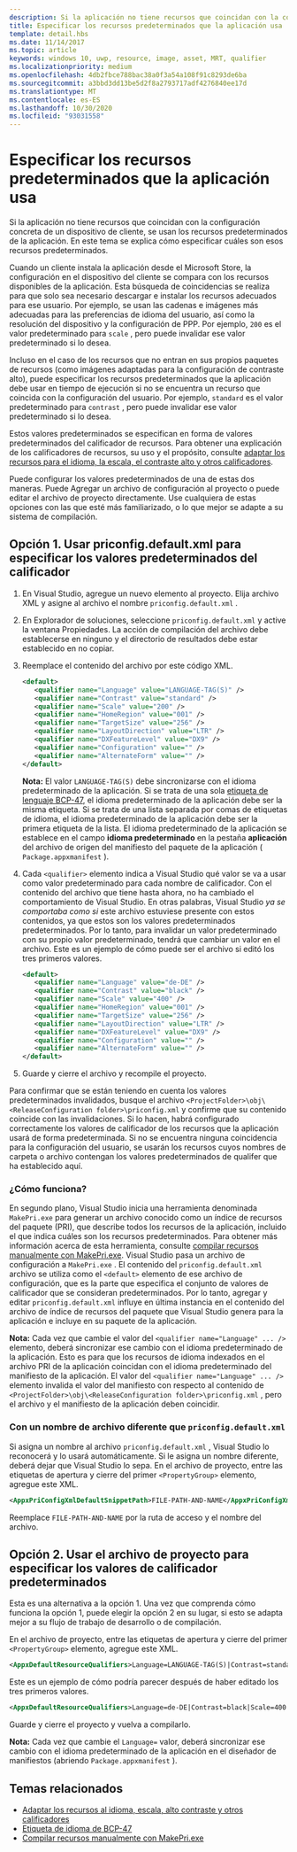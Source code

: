 ```yaml
---
description: Si la aplicación no tiene recursos que coincidan con la configuración concreta de un dispositivo de cliente, se usan los recursos predeterminados de la aplicación. En este tema se explica cómo especificar cuáles son esos recursos predeterminados.
title: Especificar los recursos predeterminados que la aplicación usa
template: detail.hbs
ms.date: 11/14/2017
ms.topic: article
keywords: windows 10, uwp, resource, image, asset, MRT, qualifier
ms.localizationpriority: medium
ms.openlocfilehash: 4db2fbce788bac38a0f3a54a108f91c8293de6ba
ms.sourcegitcommit: a3bbd3dd13be5d2f8a2793717adf4276840ee17d
ms.translationtype: MT
ms.contentlocale: es-ES
ms.lasthandoff: 10/30/2020
ms.locfileid: "93031558"
---
```

# <a name="specify-the-default-resources-that-your-app-uses"></a>Especificar los recursos predeterminados que la aplicación usa

Si la aplicación no tiene recursos que coincidan con la configuración concreta de un dispositivo de cliente, se usan los recursos predeterminados de la aplicación. En este tema se explica cómo especificar cuáles son esos recursos predeterminados.

Cuando un cliente instala la aplicación desde el Microsoft Store, la configuración en el dispositivo del cliente se compara con los recursos disponibles de la aplicación. Esta búsqueda de coincidencias se realiza para que solo sea necesario descargar e instalar los recursos adecuados para ese usuario. Por ejemplo, se usan las cadenas e imágenes más adecuadas para las preferencias de idioma del usuario, así como la resolución del dispositivo y la configuración de PPP. Por ejemplo, `200` es el valor predeterminado para `scale` , pero puede invalidar ese valor predeterminado si lo desea.

Incluso en el caso de los recursos que no entran en sus propios paquetes de recursos (como imágenes adaptadas para la configuración de contraste alto), puede especificar los recursos predeterminados que la aplicación debe usar en tiempo de ejecución si no se encuentra un recurso que coincida con la configuración del usuario. Por ejemplo, `standard` es el valor predeterminado para `contrast` , pero puede invalidar ese valor predeterminado si lo desea.

Estos valores predeterminados se especifican en forma de valores predeterminados del calificador de recursos. Para obtener una explicación de los calificadores de recursos, su uso y el propósito, consulte [adaptar los recursos para el idioma, la escala, el contraste alto y otros calificadores](tailor-resources-lang-scale-contrast.md).

Puede configurar los valores predeterminados de una de estas dos maneras. Puede Agregar un archivo de configuración al proyecto o puede editar el archivo de proyecto directamente. Use cualquiera de estas opciones con las que esté más familiarizado, o lo que mejor se adapte a su sistema de compilación.

## <a name="option-1-use-priconfigdefaultxml-to-specify-default-qualifier-values"></a>Opción 1. Usar priconfig.default.xml para especificar los valores predeterminados del calificador

1. En Visual Studio, agregue un nuevo elemento al proyecto. Elija archivo XML y asigne al archivo el nombre `priconfig.default.xml` .
2. En Explorador de soluciones, seleccione `priconfig.default.xml` y active la ventana Propiedades. La acción de compilación del archivo debe establecerse en ninguno y el directorio de resultados debe estar establecido en no copiar.
3. Reemplace el contenido del archivo por este código XML.
   ```xml
   <default>
      <qualifier name="Language" value="LANGUAGE-TAG(S)" />
      <qualifier name="Contrast" value="standard" />
      <qualifier name="Scale" value="200" />
      <qualifier name="HomeRegion" value="001" />
      <qualifier name="TargetSize" value="256" />
      <qualifier name="LayoutDirection" value="LTR" />
      <qualifier name="DXFeatureLevel" value="DX9" />
      <qualifier name="Configuration" value="" />
      <qualifier name="AlternateForm" value="" />
   </default>
   ```
   
   **Nota:** El valor `LANGUAGE-TAG(S)` debe sincronizarse con el idioma predeterminado de la aplicación. Si se trata de una sola [etiqueta de lenguaje BCP-47](https://tools.ietf.org/html/bcp47), el idioma predeterminado de la aplicación debe ser la misma etiqueta. Si se trata de una lista separada por comas de etiquetas de idioma, el idioma predeterminado de la aplicación debe ser la primera etiqueta de la lista. El idioma predeterminado de la aplicación se establece en el campo **idioma predeterminado** en la pestaña **aplicación** del archivo de origen del manifiesto del paquete de la aplicación ( `Package.appxmanifest` ).

4. Cada `<qualifier>` elemento indica a Visual Studio qué valor se va a usar como valor predeterminado para cada nombre de calificador. Con el contenido del archivo que tiene hasta ahora, no ha cambiado el comportamiento de Visual Studio. En otras palabras, Visual Studio *ya se comportaba como si* este archivo estuviese presente con estos contenidos, ya que estos son los valores predeterminados predeterminados. Por lo tanto, para invalidar un valor predeterminado con su propio valor predeterminado, tendrá que cambiar un valor en el archivo. Este es un ejemplo de cómo puede ser el archivo si editó los tres primeros valores.
   ```xml
   <default>
      <qualifier name="Language" value="de-DE" />
      <qualifier name="Contrast" value="black" />
      <qualifier name="Scale" value="400" />
      <qualifier name="HomeRegion" value="001" />
      <qualifier name="TargetSize" value="256" />
      <qualifier name="LayoutDirection" value="LTR" />
      <qualifier name="DXFeatureLevel" value="DX9" />
      <qualifier name="Configuration" value="" />
      <qualifier name="AlternateForm" value="" />
   </default>
   ```
5. Guarde y cierre el archivo y recompile el proyecto.

Para confirmar que se están teniendo en cuenta los valores predeterminados invalidados, busque el archivo `<ProjectFolder>\obj\<ReleaseConfiguration folder>\priconfig.xml` y confirme que su contenido coincide con las invalidaciones. Si lo hacen, habrá configurado correctamente los valores de calificador de los recursos que la aplicación usará de forma predeterminada. Si no se encuentra ninguna coincidencia para la configuración del usuario, se usarán los recursos cuyos nombres de carpeta o archivo contengan los valores predeterminados de qualifer que ha establecido aquí.

### <a name="how-does-this-work"></a>¿Cómo funciona?

En segundo plano, Visual Studio inicia una herramienta denominada `MakePri.exe` para generar un archivo conocido como un índice de recursos del paquete (PRI), que describe todos los recursos de la aplicación, incluido el que indica cuáles son los recursos predeterminados. Para obtener más información acerca de esta herramienta, consulte [compilar recursos manualmente con MakePri.exe](compile-resources-manually-with-makepri.md). Visual Studio pasa un archivo de configuración a `MakePri.exe` . El contenido del `priconfig.default.xml` archivo se utiliza como el `<default>` elemento de ese archivo de configuración, que es la parte que especifica el conjunto de valores de calificador que se consideran predeterminados. Por lo tanto, agregar y editar `priconfig.default.xml` influye en última instancia en el contenido del archivo de índice de recursos del paquete que Visual Studio genera para la aplicación e incluye en su paquete de la aplicación.

**Nota:** Cada vez que cambie el valor del `<qualifier name="Language" ... />` elemento, deberá sincronizar ese cambio con el idioma predeterminado de la aplicación. Esto es para que los recursos de idioma indexados en el archivo PRI de la aplicación coincidan con el idioma predeterminado del manifiesto de la aplicación. El valor del `<qualifier name="Language" ... />` elemento invalida el valor del manifiesto con respecto al contenido de `<ProjectFolder>\obj\<ReleaseConfiguration folder>\priconfig.xml` , pero el archivo y el manifiesto de la aplicación deben coincidir.

### <a name="using-a-different-file-name-than-priconfigdefaultxml"></a>Con un nombre de archivo diferente que `priconfig.default.xml`

Si asigna un nombre al archivo `priconfig.default.xml` , Visual Studio lo reconocerá y lo usará automáticamente. Si le asigna un nombre diferente, deberá dejar que Visual Studio lo sepa. En el archivo de proyecto, entre las etiquetas de apertura y cierre del primer `<PropertyGroup>` elemento, agregue este XML.

```xml
<AppxPriConfigXmlDefaultSnippetPath>FILE-PATH-AND-NAME</AppxPriConfigXmlDefaultSnippetPath>
```

Reemplace `FILE-PATH-AND-NAME` por la ruta de acceso y el nombre del archivo.

## <a name="option-2-use-your-project-file-to-specify-default-qualifier-values"></a>Opción 2. Usar el archivo de proyecto para especificar los valores de calificador predeterminados

Esta es una alternativa a la opción 1. Una vez que comprenda cómo funciona la opción 1, puede elegir la opción 2 en su lugar, si esto se adapta mejor a su flujo de trabajo de desarrollo o de compilación.

En el archivo de proyecto, entre las etiquetas de apertura y cierre del primer `<PropertyGroup>` elemento, agregue este XML.

```xml
<AppxDefaultResourceQualifiers>Language=LANGUAGE-TAG(S)|Contrast=standard|Scale=200|HomeRegion=001|TargetSize=256|LayoutDirection=LTR|DXFeatureLevel=DX9|Configuration=|AlternateForm=</AppxDefaultResourceQualifiers>
```

Este es un ejemplo de cómo podría parecer después de haber editado los tres primeros valores.

```xml
<AppxDefaultResourceQualifiers>Language=de-DE|Contrast=black|Scale=400|HomeRegion=001|TargetSize=256|LayoutDirection=LTR|DXFeatureLevel=DX9|Configuration=|AlternateForm=</AppxDefaultResourceQualifiers>
```

Guarde y cierre el proyecto y vuelva a compilarlo.

**Nota:** Cada vez que cambie el `Language=` valor, deberá sincronizar ese cambio con el idioma predeterminado de la aplicación en el diseñador de manifiestos (abriendo `Package.appxmanifest` ).

## <a name="related-topics"></a>Temas relacionados

* [Adaptar los recursos al idioma, escala, alto contraste y otros calificadores](tailor-resources-lang-scale-contrast.md)
* [Etiqueta de idioma de BCP-47](https://tools.ietf.org/html/bcp47)
* [Compilar recursos manualmente con MakePri.exe](compile-resources-manually-with-makepri.md)
